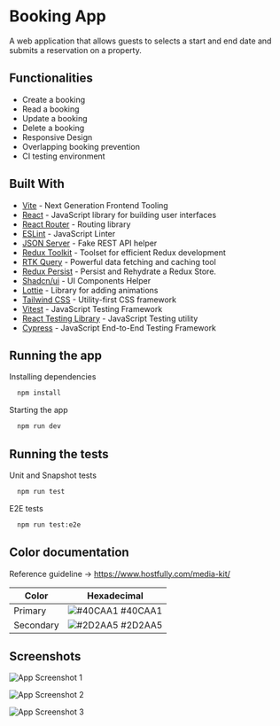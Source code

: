 # Booking App

A web application that allows guests to selects a start and end date and submits a reservation on a property.

## Functionalities

- Create a booking
- Read a booking
- Update a booking
- Delete a booking
- Responsive Design
- Overlapping booking prevention
- CI testing environment

## Built With

- [Vite](https://vitejs.dev/) - Next Generation Frontend Tooling
- [React](https://reactjs.org/) - JavaScript library for building user interfaces
- [React Router](https://github.com/ReactTraining/react-router) - Routing library
- [ESLint](https://eslint.org/) - JavaScript Linter
- [JSON Server](https://www.npmjs.com/package/json-server) - Fake REST API helper
- [Redux Toolkit](https://redux.js.org/) - Toolset for efficient Redux development
- [RTK Query](https://github.com/redux-saga/redux-saga) - Powerful data fetching and caching tool
- [Redux Persist](https://github.com/rt2zz/redux-persist) - Persist and Rehydrate a Redux Store.
- [Shadcn/ui](https://ui.shadcn.com/) - UI Components Helper
- [Lottie](https://airbnb.io/lottie/#/) - Library for adding animations
- [Tailwind CSS](https://tailwindcss.com/) - Utility-first CSS framework
- [Vitest](https://jestjs.io/) - JavaScript Testing Framework
- [React Testing Library](https://github.com/testing-library/react-testing-library) - JavaScript Testing utility
- [Cypress](https://www.cypress.io/) - JavaScript End-to-End Testing Framework

## Running the app

Installing dependencies

```bash
  npm install
```

Starting the app

```bash
  npm run dev
```
## Running the tests

Unit and Snapshot tests

```bash
  npm run test
```

E2E tests

```bash
  npm run test:e2e
```

## Color documentation

Reference guideline -> https://www.hostfully.com/media-kit/

| Color     | Hexadecimal                                                      |
| --------- | ---------------------------------------------------------------- |
| Primary   | ![#40CAA1](https://via.placeholder.com/10/40CAA1?text=+) #40CAA1 |
| Secondary | ![#2D2AA5](https://via.placeholder.com/10/2D2AA5?text=+) #2D2AA5 |

## Screenshots

![App Screenshot 1](https://github.com/user-attachments/assets/1e671a5a-fb12-43f2-aadd-3528a82937d5)

![App Screenshot 2](https://github.com/user-attachments/assets/2d933402-3c94-4a26-a3b0-197b13b0658a)

![App Screenshot 3](https://github.com/user-attachments/assets/ff11d353-a10c-473c-9a43-6d2bc2efd417)


